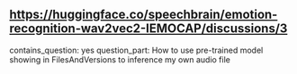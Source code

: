 ## https://huggingface.co/speechbrain/emotion-recognition-wav2vec2-IEMOCAP/discussions/3

contains_question: yes
question_part: How to use pre-trained model showing in FilesAndVersions to inference my own audio file